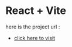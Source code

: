   # React + Vite

here is the project url : 
- [click here to visit](creating-form-r2kwchnnp-fadysaadeddins-projects.vercel.app) 
